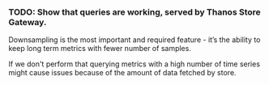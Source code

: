 ### TODO: Show that queries are working, served by Thanos Store Gateway.

Downsampling is the most important and required feature - it’s the ability to keep long term metrics with fewer number of samples.

If we don't perform that querying metrics with a high number of time series might cause issues because of the amount of data fetched by store.